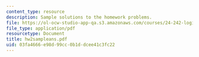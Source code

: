 ```yaml
---
content_type: resource
description: Sample solutions to the homework problems.
file: https://ol-ocw-studio-app-qa.s3.amazonaws.com/courses/24-242-logic-ii-spring-2004/03fa4666e98d99cc0b1ddcee41c3fc22_hw2sampleans.pdf
file_type: application/pdf
resourcetype: Document
title: hw2sampleans.pdf
uid: 03fa4666-e98d-99cc-0b1d-dcee41c3fc22
---
```

